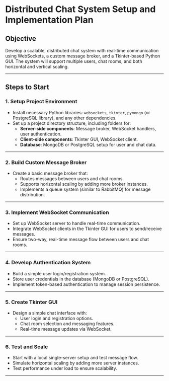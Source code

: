 # Distributed Chat System Setup and Implementation Plan

## Objective
Develop a scalable, distributed chat system with real-time communication using WebSockets, a custom message broker, and a Tkinter-based Python GUI. The system will support multiple users, chat rooms, and both horizontal and vertical scaling.

---

## Steps to Start

### 1. Setup Project Environment
- Install necessary Python libraries: `websockets`, `tkinter`, `pymongo` (or PostgreSQL library), and any other dependencies.
- Set up a project directory structure, including folders for:
  - **Server-side components**: Message broker, WebSocket handlers, user authentication.
  - **Client-side components**: Tkinter GUI, WebSocket client.
  - **Database**: MongoDB or PostgreSQL setup for user and chat data.

---

### 2. Build Custom Message Broker
- Create a basic message broker that:
  - Routes messages between users and chat rooms.
  - Supports horizontal scaling by adding more broker instances.
  - Implements a queue system (similar to RabbitMQ) for message distribution.

---

### 3. Implement WebSocket Communication
- Set up WebSocket server to handle real-time communication.
- Integrate WebSocket clients in the Tkinter GUI for users to send/receive messages.
- Ensure two-way, real-time message flow between users and chat rooms.

---

### 4. Develop Authentication System
- Build a simple user login/registration system.
- Store user credentials in the database (MongoDB or PostgreSQL).
- Implement token-based authentication to manage session persistence.

---

### 5. Create Tkinter GUI
- Design a simple chat interface with:
  - User login and registration options.
  - Chat room selection and messaging features.
  - Real-time message updates via WebSocket.

---

### 6. Test and Scale
- Start with a local single-server setup and test message flow.
- Simulate horizontal scaling by adding more server instances.
- Test performance under load to ensure scalability.

---
